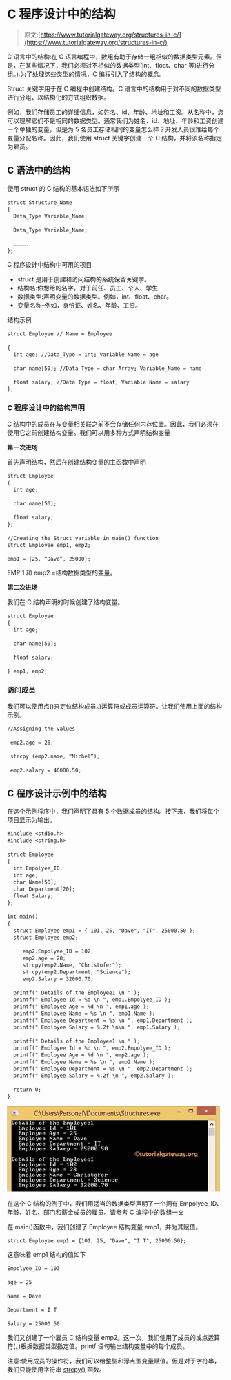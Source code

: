 # C 程序设计中的结构

> 原文:[https://www.tutorialgateway.org/structures-in-c/](https://www.tutorialgateway.org/structures-in-c/)

C 语言中的结构:在 C 语言编程中，数组有助于存储一组相似的数据类型元素。但是，在某些情况下，我们必须对不相似的数据类型(int、float、char 等)进行分组。).为了处理这些类型的情况，C 编程引入了结构的概念。

Struct 关键字用于在 C 编程中创建结构。C 语言中的结构用于对不同的数据类型进行分组，以结构化的方式组织数据。

例如，我们存储员工的详细信息，如姓名、id、年龄、地址和工资。从名称中，您可以理解它们不是相同的数据类型。通常我们为姓名、id、地址、年龄和工资创建一个单独的变量，但是为 5 名员工存储相同的变量怎么样？开发人员很难给每个变量分配名称。因此，我们使用 struct 关键字创建一个 C 结构，并将该名称指定为雇员。

## C 语法中的结构

使用 struct 的 C 结构的基本语法如下所示

```
struct Structure_Name
{
  Data_Type Variable_Name;

  Data_Type Variable_Name;

  ………….
};
```

C 程序设计中结构中可用的项目

*   struct 是用于创建和访问结构的系统保留关键字。
*   结构名:你想给的名字。对于前任、员工、个人、学生
*   数据类型:声明变量的数据类型。例如，int、float、char。
*   变量名称–例如，身份证、姓名、年龄、工资。

结构示例

```
struct Employee // Name = Employee

{
  int age; //Data_Type = int; Variable Name = age

  char name[50]; //Data Type = char Array; Variable_Name = name

  float salary; //Data Type = float; Variable Name = salary
};
```

### C 程序设计中的结构声明

C 结构中的成员在与变量相关联之前不会存储任何内存位置。因此，我们必须在使用它之前创建结构变量。我们可以用多种方式声明结构变量

**第一次进场**

首先声明结构，然后在创建结构变量的主函数中声明

```
struct Employee
{
  int age;

  char name[50];

  float salary;
};

//Creating the Struct variable in main() function
struct Employee emp1, emp2;

emp1 = {25, “Dave”, 25000};
```

EMP 1 和 emp2 =结构数据类型的变量。

**第二次进场**

我们在 C 结构声明的时候创建了结构变量。

```
struct Employee
{
  int age;

  char name[50];

  float salary;

} emp1, emp2;
```

### 访问成员

我们可以使用点()来定位结构成员。)运算符或成员运算符。让我们使用上面的结构示例。

```
//Assigning the values

 emp2.age = 26;

 strcpy (emp2.name, “Michel”);

 emp2.salary = 46000.50;
```

## C 程序设计示例中的结构

在这个示例程序中，我们声明了具有 5 个数据成员的结构。接下来，我们将每个项目显示为输出。

```
#include <stdio.h> 
#include <string.h> 

struct Employee 
{
  int Empolyee_ID;
  int age;  
  char Name[50];
  char Department[20];
  float Salary;
};

int main() 
{
  struct Employee emp1 = { 101, 25, "Dave", "IT", 25000.50 };
  struct Employee emp2;

     emp2.Empolyee_ID = 102;
     emp2.age = 28;
     strcpy(emp2.Name, "Christofer");
     strcpy(emp2.Department, "Science");
     emp2.Salary = 32000.70;

  printf(" Details of the Employee1 \n " );
  printf(" Employee Id = %d \n ", emp1.Empolyee_ID );
  printf(" Employee Age = %d \n ", emp1.age );
  printf(" Employee Name = %s \n ", emp1.Name );
  printf(" Employee Department = %s \n ", emp1.Department );
  printf(" Employee Salary = %.2f \n\n ", emp1.Salary );

  printf(" Details of the Employee1 \n " );
  printf(" Employee Id = %d \n ", emp2.Empolyee_ID );
  printf(" Employee Age = %d \n ", emp2.age );
  printf(" Employee Name = %s \n ", emp2.Name );
  printf(" Employee Department = %s \n ", emp2.Department );
  printf(" Employee Salary = %.2f \n ", emp2.Salary );

  return 0;
}
```

![Structures in C Programming](img/4c1b97297b1b26e002774f4e9c867889.png)

在这个 C 结构的例子中，我们用适当的数据类型声明了一个拥有 Empolyee_ID、年龄、姓名、部门和薪金成员的雇员。请参考 [C 编程](https://www.tutorialgateway.org/c-programming/)中的[数组](https://www.tutorialgateway.org/array-in-c/)一文

在 main()函数中，我们创建了 Employee 结构变量 emp1，并为其赋值。

```
struct Employee emp1 = {101, 25, "Dave", "I T", 25000.50};
```

这意味着 emp1 结构的值如下

```
Empolyee_ID = 103

age = 25

Name = Dave

Department = I T

Salary = 25000.50
```

我们又创建了一个雇员 C 结构变量 emp2。这一次，我们使用了成员的或点运算符(。)根据数据类型指定值。printf 语句输出结构变量中的每个成员。

注意:使用成员的操作符，我们可以给整型和浮点型变量赋值。但是对于字符串，我们只能使用字符串 [strcpy()](https://www.tutorialgateway.org/strcpy-in-c-programming/) 函数。